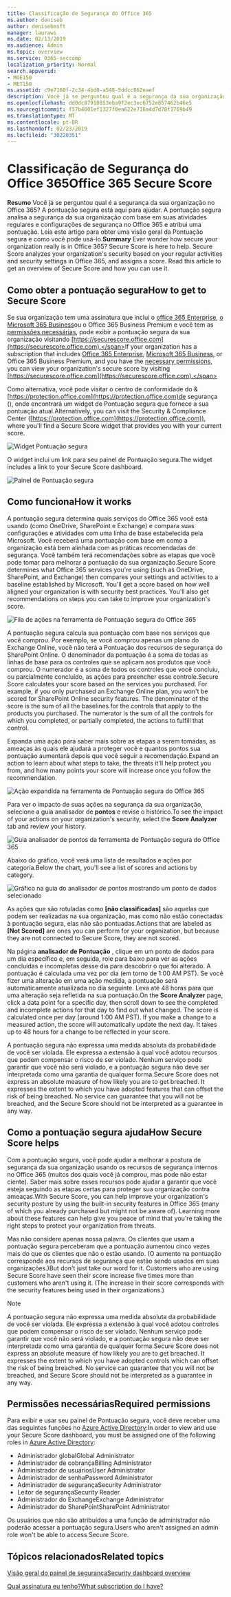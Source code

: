 ```yaml
---
title: Classificação de Segurança do Office 365
ms.author: deniseb
author: denisebmsft
manager: laurawi
ms.date: 02/13/2019
ms.audience: Admin
ms.topic: overview
ms.service: O365-seccomp
localization_priority: Normal
search.appverid:
- MOE150
- MET150
ms.assetid: c9e7160f-2c34-4bd0-a548-5ddcc862eaef
description: Você já se perguntou qual é a segurança da sua organização no Office 365? A pontuação segura está aqui para ajudar. A pontuação segura analisa a segurança da sua organização com base em suas atividades regulares e configurações de segurança no Office 365 e atribui uma pontuação.
ms.openlocfilehash: dd0dc87910853eba9f2ec3ec6752e857462b46e5
ms.sourcegitcommit: f57b4001ef1327f0ea622e716a4d7d78f1769b49
ms.translationtype: MT
ms.contentlocale: pt-BR
ms.lasthandoff: 02/23/2019
ms.locfileid: "30220351"
---
```

# <a name="office-365-secure-score"></a><span data-ttu-id="25959-105">Classificação de Segurança do Office 365</span><span class="sxs-lookup"><span data-stu-id="25959-105">Office 365 Secure Score</span></span>

<span data-ttu-id="25959-p102">**Resumo** Você já se perguntou qual é a segurança da sua organização no Office 365? A pontuação segura está aqui para ajudar. A pontuação segura analisa a segurança da sua organização com base em suas atividades regulares e configurações de segurança no Office 365 e atribui uma pontuação. Leia este artigo para obter uma visão geral da Pontuação segura e como você pode usá-lo.</span><span class="sxs-lookup"><span data-stu-id="25959-p102">**Summary** Ever wonder how secure your organization really is in Office 365? Secure Score is here to help. Secure Score analyzes your organization's security  based on your regular activities and security settings in Office 365, and assigns a score. Read this article to get an overview of Secure Score and how you can use it.</span></span>
  
## <a name="how-to-get-to-secure-score"></a><span data-ttu-id="25959-110">Como obter a pontuação segura</span><span class="sxs-lookup"><span data-stu-id="25959-110">How to get to Secure Score</span></span>

<span data-ttu-id="25959-111">Se sua organização tem uma assinatura que inclui o [office 365 Enterprise](https://docs.microsoft.com/office365/enterprise/), [o Microsoft 365 Business](https://docs.microsoft.com/microsoft-365/business/)ou o Office 365 Business Premium e você tem as [permissões necessárias](#required-permissions), pode exibir a pontuação segura da sua organização visitando [https://securescore.office.com](https://securescore.office.com).</span><span class="sxs-lookup"><span data-stu-id="25959-111">If your organization has a subscription that includes [Office 365 Enterprise](https://docs.microsoft.com/office365/enterprise/), [Microsoft 365 Business](https://docs.microsoft.com/microsoft-365/business/), or Office 365 Business Premium, and you have the [necessary permissions](#required-permissions), you can view your organization's secure score by visiting [https://securescore.office.com](https://securescore.office.com).</span></span> 

<span data-ttu-id="25959-112">Como alternativa, você pode visitar o centro de conformidade do &[https://protection.office.com](https://protection.office.com)de segurança (), onde encontrará um widget de Pontuação segura que fornece a sua pontuação atual.</span><span class="sxs-lookup"><span data-stu-id="25959-112">Alternatively, you can visit the Security & Compliance Center ([https://protection.office.com](https://protection.office.com)), where you'll find a Secure Score widget that provides you with your current score.</span></span>

![Widget Pontuação segura](media/SecureScoreWidget-o365.png)

<span data-ttu-id="25959-114">O widget inclui um link para seu painel de Pontuação segura.</span><span class="sxs-lookup"><span data-stu-id="25959-114">The widget includes a link to your Secure Score dashboard.</span></span>

![Painel de Pontuação segura](media/SecureScore-WelcomeScreen.png)
  
## <a name="how-it-works"></a><span data-ttu-id="25959-116">Como funciona</span><span class="sxs-lookup"><span data-stu-id="25959-116">How it works</span></span>

<span data-ttu-id="25959-p103">A pontuação segura determina quais serviços do Office 365 você está usando (como OneDrive, SharePoint e Exchange) e compara suas configurações e atividades com uma linha de base estabelecida pela Microsoft. Você receberá uma pontuação com base em como a organização está bem alinhada com as práticas recomendadas de segurança. Você também terá recomendações sobre as etapas que você pode tomar para melhorar a pontuação da sua organização.</span><span class="sxs-lookup"><span data-stu-id="25959-p103">Secure Score determines what Office 365 services you're using (such as OneDrive, SharePoint, and Exchange) then compares your settings and activities to a baseline established by Microsoft. You'll get a score based on how well aligned your organization is with security best practices. You'll also get recommendations on steps you can take to improve your organization's score.</span></span> 
  
![Fila de ações na ferramenta de Pontuação segura do Office 365](media/SecureScore-ActionsToTake.png)
  
<span data-ttu-id="25959-p104">A pontuação segura calcula sua pontuação com base nos serviços que você comprou. Por exemplo, se você comprou apenas um plano do Exchange Online, você não terá a Pontuação dos recursos de segurança do SharePoint Online. O denominador da pontuação é a soma de todas as linhas de base para os controles que se aplicam aos produtos que você comprou. O numerador é a soma de todos os controles que você concluiu, ou parcialmente concluído, as ações para preencher esse controle.</span><span class="sxs-lookup"><span data-stu-id="25959-p104">Secure Score calculates your score based on the services you purchased. For example, if you only purchased an Exchange Online plan, you won't be scored for SharePoint Online security features. The denominator of the score is the sum of all the baselines for the controls that apply to the products you purchased. The numerator is the sum of all the controls for which you completed, or partially completed, the actions to fulfill that control.</span></span>

<span data-ttu-id="25959-125">Expanda uma ação para saber mais sobre as etapas a serem tomadas, as ameaças às quais ele ajudará a proteger você e quantos pontos sua pontuação aumentará depois que você seguir a recomendação.</span><span class="sxs-lookup"><span data-stu-id="25959-125">Expand an action to learn about what steps to take, the threats it'll help protect you from, and how many points your score will increase once you follow the recommendation.</span></span>
  
![Ação expandida na ferramenta de Pontuação segura do Office 365](media/SecureScore-DetailedActionToTake.png)
  
<span data-ttu-id="25959-127">Para ver o impacto de suas ações na segurança da sua organização, selecione a guia analisador de **pontos** e revise o histórico.</span><span class="sxs-lookup"><span data-stu-id="25959-127">To see the impact of your actions on your organization's security, select the **Score Analyzer** tab and review your history.</span></span> 
  
![Guia analisador de pontos da ferramenta de Pontuação segura do Office 365](media/SecureScore-ScoreAnalyzer-7days.png)
  
<span data-ttu-id="25959-129">Abaixo do gráfico, você verá uma lista de resultados e ações por categoria.</span><span class="sxs-lookup"><span data-stu-id="25959-129">Below the chart, you'll see a list of scores and actions by category.</span></span> 
  
![Gráfico na guia do analisador de pontos mostrando um ponto de dados selecionado](media/SecureScore-Analyzer-breakdownbelowchart.png)
 
<span data-ttu-id="25959-131">As ações que são rotuladas como **[não classificadas]** são aquelas que podem ser realizadas na sua organização, mas como não estão conectadas à pontuação segura, elas não são pontuadas.</span><span class="sxs-lookup"><span data-stu-id="25959-131">Actions that are labeled as **[Not Scored]** are ones you can perform for your organization, but because they are not connected to Secure Score, they are not scored.</span></span>  

<span data-ttu-id="25959-p105">Na página **analisador de Pontuação** , clique em um ponto de dados para um dia específico e, em seguida, role para baixo para ver as ações concluídas e incompletas desse dia para descobrir o que foi alterado. A pontuação é calculada uma vez por dia (em torno de 1:00 AM PST). Se você fizer uma alteração em uma ação medida, a pontuação será automaticamente atualizada no dia seguinte. Leva até 48 horas para que uma alteração seja refletida na sua pontuação.</span><span class="sxs-lookup"><span data-stu-id="25959-p105">On the **Score Analyzer** page, click a data point for a specific day, then scroll down to see the completed and incomplete actions for that day to find out what changed. The score is calculated once per day (around 1:00 AM PST). If you make a change to a measured action, the score will automatically update the next day. It takes up to 48 hours for a change to be reflected in your score.</span></span>

<span data-ttu-id="25959-p106">A pontuação segura não expressa uma medida absoluta da probabilidade de você ser violada. Ele expressa a extensão à qual você adotou recursos que podem compensar o risco de ser violado. Nenhum serviço pode garantir que você não será violado, e a pontuação segura não deve ser interpretada como uma garantia de qualquer forma.</span><span class="sxs-lookup"><span data-stu-id="25959-p106">Secure Score does not express an absolute measure of how likely you are to get breached. It expresses the extent to which you have adopted features that can offset the risk of being breached. No service can guarantee that you will not be breached, and the Secure Score should not be interpreted as a guarantee in any way.</span></span>
 
## <a name="how-secure-score-helps"></a><span data-ttu-id="25959-139">Como a pontuação segura ajuda</span><span class="sxs-lookup"><span data-stu-id="25959-139">How Secure Score helps</span></span>

<span data-ttu-id="25959-p107">Com a pontuação segura, você pode ajudar a melhorar a postura de segurança da sua organização usando os recursos de segurança internos no Office 365 (muitos dos quais você já comprou, mas pode não estar ciente). Saber mais sobre esses recursos pode ajudar a garantir que você esteja seguindo as etapas certas para proteger sua organização contra ameaças.</span><span class="sxs-lookup"><span data-stu-id="25959-p107">With Secure Score, you can help improve your organization's security posture by using the built-in security features in Office 365 (many of which you already purchased but might not be aware of). Learning more about these features can help give you peace of mind that you're taking the right steps to protect your organization from threats.</span></span>
  
<span data-ttu-id="25959-p108">Mas não considere apenas nossa palavra. Os clientes que usam a pontuação segura perceberam que a pontuação aumentou cinco vezes mais do que os clientes que não o estão usando. (O aumento na pontuação corresponde aos recursos de segurança que estão sendo usados em suas organizações.)</span><span class="sxs-lookup"><span data-stu-id="25959-p108">But don't just take our word for it. Customers who are using Secure Score have seen their score increase five times more than customers who aren't using it. (The increase in their score corresponds with the security features being used in their organizations.)</span></span>
  
> [!NOTE]
> <span data-ttu-id="25959-p109">A pontuação segura não expressa uma medida absoluta da probabilidade de você ser violada. Ele expressa a extensão à qual você adotou controles que podem compensar o risco de ser violado. Nenhum serviço pode garantir que você não será violado, e a pontuação segura não deve ser interpretada como uma garantia de qualquer forma.</span><span class="sxs-lookup"><span data-stu-id="25959-p109">Secure Score does not express an absolute measure of how likely you are to get breached. It expresses the extent to which you have adopted controls which can offset the risk of being breached. No service can guarantee that you will not be breached, and Secure Score should not be interpreted as a guarantee in any way.</span></span> 
  
## <a name="required-permissions"></a><span data-ttu-id="25959-148">Permissões necessárias</span><span class="sxs-lookup"><span data-stu-id="25959-148">Required permissions</span></span>

<span data-ttu-id="25959-149">Para exibir e usar seu painel de Pontuação segura, você deve receber uma das seguintes funções no [Azure Active Directory](https://docs.microsoft.com/azure/active-directory/users-groups-roles/directory-assign-admin-roles#available-roles):</span><span class="sxs-lookup"><span data-stu-id="25959-149">In order to view and use your Secure Score dashboard, you must be assigned one of the following roles in [Azure Active Directory](https://docs.microsoft.com/azure/active-directory/users-groups-roles/directory-assign-admin-roles#available-roles):</span></span>
- <span data-ttu-id="25959-150">Administrador global</span><span class="sxs-lookup"><span data-stu-id="25959-150">Global Administrator</span></span>
- <span data-ttu-id="25959-151">Administrador de cobrança</span><span class="sxs-lookup"><span data-stu-id="25959-151">Billing Administrator</span></span>
- <span data-ttu-id="25959-152">Administrador de usuários</span><span class="sxs-lookup"><span data-stu-id="25959-152">User Administrator</span></span>
- <span data-ttu-id="25959-153">Administrador de senha</span><span class="sxs-lookup"><span data-stu-id="25959-153">Password Administrator</span></span>
- <span data-ttu-id="25959-154">Administrador de segurança</span><span class="sxs-lookup"><span data-stu-id="25959-154">Security Administrator</span></span>
- <span data-ttu-id="25959-155">Leitor de segurança</span><span class="sxs-lookup"><span data-stu-id="25959-155">Security Reader</span></span>
- <span data-ttu-id="25959-156">Administrador do Exchange</span><span class="sxs-lookup"><span data-stu-id="25959-156">Exchange Administrator</span></span>
- <span data-ttu-id="25959-157">Administrador do SharePoint</span><span class="sxs-lookup"><span data-stu-id="25959-157">SharePoint Administrator</span></span>

 <span data-ttu-id="25959-158">Os usuários que não são atribuídos a uma função de administrador não poderão acessar a pontuação segura.</span><span class="sxs-lookup"><span data-stu-id="25959-158">Users who aren't assigned an admin role won't be able to access Secure Score.</span></span>

## <a name="related-topics"></a><span data-ttu-id="25959-159">Tópicos relacionados</span><span class="sxs-lookup"><span data-stu-id="25959-159">Related topics</span></span>

[<span data-ttu-id="25959-160">Visão geral do painel de segurança</span><span class="sxs-lookup"><span data-stu-id="25959-160">Security dashboard overview</span></span>](security-dashboard.md)

[<span data-ttu-id="25959-161">Qual assinatura eu tenho?</span><span class="sxs-lookup"><span data-stu-id="25959-161">What subscription do I have?</span></span>](https://docs.microsoft.com/office365/admin/admin-overview/what-subscription-do-i-have?view=o365-worldwide)
